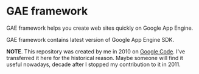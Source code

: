 # GAE framework

GAE framework helps you create web sites quickly on Google App Engine.

GAE framework contains latest version of Google App Engine SDK.

**NOTE**. This repository was created by me in 2010 on [Google Code](https://code.google.com/archive/p/gaeframework/). I've transferred it here for the historical reason. Maybe someone will find it useful nowadays, decade after I stopped my contribution to it in 2011.
